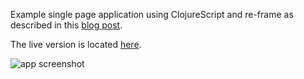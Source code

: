 Example single page application using ClojureScript and re-frame as described in this [blog post](https://www.exoscale.com/syslog/what-is-a-single-page-application/).

The live version is located [here](https://sos-ch-dk-2.exo.io/ping-times/index.html).

![app screenshot](https://github.com/exoscale/ping-times/blob/master/screenshot.png)
